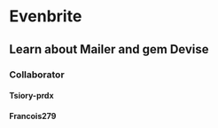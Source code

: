 # Evenbrite

## Learn about Mailer and gem Devise

### Collaborator 
#### Tsiory-prdx
#### Francois279
